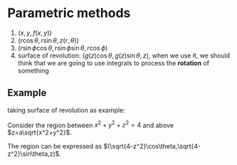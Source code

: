 # Parametric methods

1. $(x, y, f(x,y))$
2. $(r\cos{\theta},r\sin{\theta},z(r,\theta))$
3. $(r\sin{\phi}\cos{\theta},r\sin{\phi}\sin{\theta},r\cos{\phi})$
4. surface of revolution: $(g(z)\cos{\theta},g(z)\sin{\theta},z)$, when we use it, we should think that we are going to use integrals to process the **rotation** of something

## Example

taking surface of revolution as example:

Consider the region between $x^2+y^2+z^2=4$ and above $z=a\sqrt{x^2+y^2}$.

The region can be expressed as $(\sqrt{4-z^2}\cos\theta,\sqrt{4-z^2}\sin\theta,z)$.


